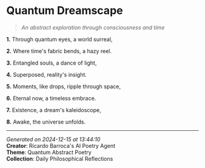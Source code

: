 # Quantum Dreamscape

> *An abstract exploration through consciousness and time*

**1.** Through quantum eyes, a world surreal,


**2.** Where time's fabric bends, a hazy reel.


**3.** Entangled souls, a dance of light,


**4.** Superposed, reality's insight.


**5.** Moments, like drops, ripple through space,


**6.** Eternal now, a timeless embrace.


**7.** Existence, a dream's kaleidoscope,


**8.** Awake, the universe unfolds.



---

*Generated on 2024-12-15 at 13:44:10*  
**Creator**: Ricardo Barroca's AI Poetry Agent  
**Theme**: Quantum Abstract Poetry  
**Collection**: Daily Philosophical Reflections
